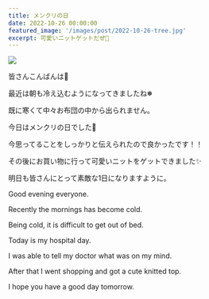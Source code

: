 ```yaml
---
title: メンクリの日
date: 2022-10-26 00:00:00
featured_image: '/images/post/2022-10-26-tree.jpg'
excerpt: 可愛いニットゲットだぜ💛
---
```


![](https://yutarochan.github.io/yurumina/images/post/2022-10-26-tree.jpg)

皆さんこんばんは🌙

最近は朝も冷え込むようになってきましたね❅

既に寒くて中々お布団の中から出られません。

今日はメンクリの日でした🏥

今思ってることをしっかりと伝えられたので良かったです！！

その後にお買い物に行って可愛いニットをゲットできました✨

明日も皆さんにとって素敵な1日になりますように。


Good evening everyone.

Recently the mornings has become cold.

Being cold, it is difficult to get out of bed.

Today is my hospital day.

I was able to tell my doctor what was on my mind.

After that I went shopping and got a cute knitted top.

I hope you have a good day tomorrow. 


